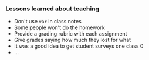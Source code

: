 ### Lessons learned about teaching
* Don't use `var` in class notes
* Some people won't do the homework
* Provide a grading rubric with each assignment
* Give grades saying how much they lost for what
* It was a good idea to get student surveys one class 0
* ...